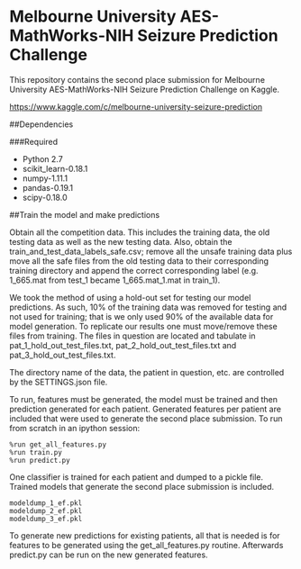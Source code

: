 # Melbourne University AES-MathWorks-NIH Seizure Prediction Challenge

This repository contains the second place submission for Melbourne University AES-MathWorks-NIH Seizure Prediction Challenge on Kaggle.

https://www.kaggle.com/c/melbourne-university-seizure-prediction

##Dependencies

###Required

 * Python 2.7
 * scikit_learn-0.18.1
 * numpy-1.11.1
 * pandas-0.19.1
 * scipy-0.18.0

##Train the model and make predictions

Obtain all the competition data.  This includes the training data, the old testing data as well as the new testing data.  Also, obtain the train_and_test_data_labels_safe.csv; remove all the unsafe training data plus move all the safe files from the old testing data to their corresponding training directory and append the correct corresponding label (e.g. 1_665.mat from test_1 became 1_665.mat_1.mat in train_1).

We took the method of using a hold-out set for testing our model predictions.  As such, 10% of the training data was removed for testing and not used for training; that is we only used 90% of the available data for model generation.  To replicate our results one must move/remove these files from training.  The files in question are located and tabulate in pat_1_hold_out_test_files.txt, pat_2_hold_out_test_files.txt and pat_3_hold_out_test_files.txt.
 
The directory name of the data, the patient in question, etc. are controlled by the SETTINGS.json file.

To run, features must be generated, the model must be trained and then prediction generated for each patient.  Generated features per patient are included that were used to generate the second place submission.
To run from scratch in an ipython session:
```
%run get_all_features.py
%run train.py
%run predict.py
```

One classifier is trained for each patient and dumped to a pickle file.  Trained models that generate the second place submission is included.

```
modeldump_1_ef.pkl
modeldump_2_ef.pkl
modeldump_3_ef.pkl
```

To generate new predictions for existing patients, all that is needed is for features to be generated using the get_all_features.py routine.   Afterwards predict.py can be run on the new generated features.
